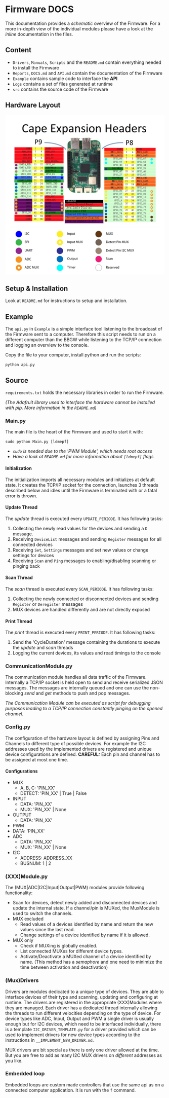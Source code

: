 # Firmware DOCS

This documentation provides a *schematic* overview of the Firmware. For a more in-depth view of the individual modules please have a look at the *inline* documentation in the files.

## Content

* `Drivers`, `Manuals`, `Scripts` and the `README.md` contain everything needed to install the Firmware
* `Reports`, `DOCS.md` and `API.md` contain the documentation of the Firmware
* `Example` contains sample code to interface the **API**
* `Logs` contains a set of files generated at runtime
* `src` contains the source code of the Firmware

## Hardware Layout

![](./Assets/PinLayout.png)

## Setup & Installation

Look at `README.md` for instructions to setup and installation.

## Example

The `api.py` in `Example` is a simple interface tool listening to the broadcast of the Firmware sent to a computer. Therefore this script needs to run on a different computer than the BBGW while listening to the TCP/IP connection and logging an overview to the console.

Copy the file to your computer, install python and run the scripts:
```
python api.py
```

## Source

`requirements.txt` holds the necessary libraries in order to run the Firmware.

*(The Adafruit library used to interface the hardware cannot be installed with pip. More information in the `README.md`)*

### Main.py

The main file is the heart of the Firmware and used to start it with:

```
sudo python Main.py [ldmepf]
```

* *`sudo` is needed due to the 'PWM Module', which needs root access*
* *Have a look at `README.md` for more information about `[ldmepf]` flags*

#### Initialization

The initialization imports all necessary modules and initializes at default state. It creates the TCP/IP socket for the connection, launches 3 threads described below and idles until the Firmware is terminated with or a fatal error is thrown.

#### Update Thread

The *update* thread is executed every `UPDATE_PERIODE`. It has following tasks:

1. Collecting the newly read values for the devices and sending a `D` message.
2. Receiving `DeviceList` messages and sending `Register` messages for all connected devices
3. Receiving `Set`, `Settings` messages and set new values or change settings for devices
4. Receiving `Scan` and `Ping` messages to enabling/disabling scanning or pinging back

#### Scan Thread

The *scan* thread is executed every `SCAN_PERIODE`. It has following tasks:

1. Collecting the newly connected or disconnected devices and sending `Register` or `Deregister` messages
2. MUX devices are handled differently and are not directly exposed

#### Print Thread

The *print* thread is executed every `PRINT_PERIODE`. It has following tasks:

1. Send the 'CycleDuration' message containing the durations to execute the *update* and *scan* threads
2. Logging the current devices, its values and read timings to the console

### CommunicationModule.py

The communication module handles all data traffic of the Firmware. Internally a TCP/IP socket is held open to send and receive serialized JSON messages. The messages are internally queued and one can use the non-blocking *send* and *get* methods to push and pop messages.

*The Communication Module can be executed as script for debugging purposes leading to a TCP/IP connection constantly pinging on the opened channel.*

### Config.py

The configuration of the hardware layout is defined by assigning Pins and Channels to different type of possible devices. For example the I2C addresses used by the implemented drivers are registered and unique device configurations are defined. **CAREFUL:** Each pin and channel has to be assigned at most one time.

#### Configurations

* MUX
  * A, B, C: 'PIN_XX'
  * DETECT: 'PIN_XX' | True | False
* INPUT
  * DATA: 'PIN_XX'
  * MUX: 'PIN_XX' | None
* OUTPUT
  * DATA: 'PIN_XX'
* PWM
* DATA: 'PIN_XX'
* ADC
  * DATA: 'PIN_XX'
  * MUX: 'PIN_XX' | None
* I2C
  * ADDRESS: ADDRESS_XX
  * BUSNUM: 1 | 2

### (XXX)Module.py

The (MUX|ADC|I2C|Input|Output|PWM) modules provide following functionality:

* Scan for devices, detect newly added and disconnected devices and update the internal state. If a channel/pin is MUXed, the MuxModule is used to switch the channels.
* MUX excluded
  * Read values of a devices identified by name and return the new values since the last read.
  * Change settings of a device identified by name if it is allowed.
* MUX only
  * Check if MUXing is globally enabled.
  * List connected MUXes for different device types.
  * Activate/Deactivate a MUXed channel of a device identified by name. (This method has a *semaphore* and one need to minimize the time between activation and deactivation)

### (Mux)Drivers

Drivers are modules dedicated to a unique type of devices. They are able to interface devices of their type and scanning, updating and configuring at runtime. The drivers are registered in the appropriate (XXX)Modules where they are managed. Each driver has a dedicated thread internally allowing the threads to run different velocities depending on the type of device. For device types like ADC, Input, Output and PWM a single driver is usually enough but for I2C devices, which need to be interfaced individually, there is a template `I2C_DRIVER_TEMPLATE.py` for a driver provided which can be used to implement drivers for new device types according to the instructions in `__IMPLEMENT_NEW_DRIVER.md`.

MUX drivers are bit special as there is only one driver allowed at the time. But you are free to add as many I2C MUX drivers on *different* addresses as you like.


### Embedded loop

Embedded loops are custom made controllers that use the same api as on a connected computer application. It is run with the `f` command.
